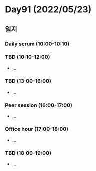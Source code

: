 # Day91 (2022/05/23)

## 일지

### Daily scrum (10:00-10:10)

### TBD (10:10-12:00)

  * ...

### TBD (13:00-16:00)

  * ...

### Peer session (16:00-17:00)

  * ...

### Office hour (17:00-18:00)

  * ...

### TBD (18:00-19:00)

  * ...
